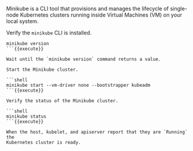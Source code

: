 Minikube is a CLI tool that provisions and manages the lifecycle of single-node
Kubernetes clusters running inside Virtual Machines (VM) on your local system.

Verify the `minikube` CLI is installed.

```shell
minikube version
```{{execute}}

Wait until the `minikube version` command returns a value.

Start the Minikube cluster.

```shell
minikube start --vm-driver none --bootstrapper kubeadm
```{{execute}}

Verify the status of the Minikube cluster.

```shell
minikube status
```{{execute}}

When the host, kubelet, and apiserver report that they are `Running` the
Kubernetes cluster is ready.
